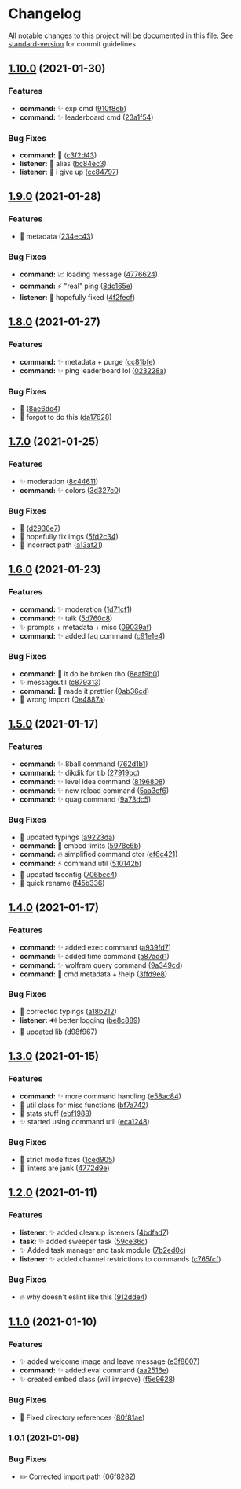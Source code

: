 # Changelog

All notable changes to this project will be documented in this file. See [standard-version](https://github.com/conventional-changelog/standard-version) for commit guidelines.

## [1.10.0](https://github.com/Lioness100/Jampbot-v2/compare/v1.9.0...v1.10.0) (2021-01-30)


### Features

* **command:** :sparkles: exp cmd ([910f8eb](https://github.com/Lioness100/Jampbot-v2/commit/910f8eb94f17475bf250643645b9ed8d373186ee))
* **command:** :sparkles: leaderboard cmd ([23a1f54](https://github.com/Lioness100/Jampbot-v2/commit/23a1f5482bf7edcb568e127568eb94f4d9e4c99b))


### Bug Fixes

* **command:** :bug: ([c3f2d43](https://github.com/Lioness100/Jampbot-v2/commit/c3f2d4353a7b8b23e9b2ea071b0a744f9991db45))
* **listener:** :bug: alias ([bc84ec3](https://github.com/Lioness100/Jampbot-v2/commit/bc84ec380c87d77137864d65cb894fe37797d172))
* **listener:** :bug: i give up ([cc84797](https://github.com/Lioness100/Jampbot-v2/commit/cc84797d20b1b85112bcf5d3180c4b48c15c15c7))

## [1.9.0](https://github.com/Lioness100/Jampbot-v2/compare/v1.8.0...v1.9.0) (2021-01-28)


### Features

* :art: metadata ([234ec43](https://github.com/Lioness100/Jampbot-v2/commit/234ec43fdb3c6b3cb7a8803a964afd7b2b8203c3))


### Bug Fixes

* **command:** :chart_with_upwards_trend: loading message ([4776624](https://github.com/Lioness100/Jampbot-v2/commit/47766246d36aa9813cb5d2c7b4432c65fa8bd116))
* **command:** :zap: "real" ping ([8dc165e](https://github.com/Lioness100/Jampbot-v2/commit/8dc165efb7844cc57873f1b176984ebc87290e64))
* **listener:** :bug: hopefully fixed ([4f2fecf](https://github.com/Lioness100/Jampbot-v2/commit/4f2fecf5814e4d3853c68301eaf01055bd4343ce))

## [1.8.0](https://github.com/Lioness100/Jampbot-v2/compare/v1.7.0...v1.8.0) (2021-01-27)


### Features

* **command:** :sparkles: metadata + purge ([cc81bfe](https://github.com/Lioness100/Jampbot-v2/commit/cc81bfe7cb0acf89460836cf20f1abb0027749ca))
* **command:** :sparkles: ping leaderboard lol ([023228a](https://github.com/Lioness100/Jampbot-v2/commit/023228a6b2b4aa07a8d0211b8fe70f752930416b))


### Bug Fixes

* :bug: ([8ae6dc4](https://github.com/Lioness100/Jampbot-v2/commit/8ae6dc4df984429a1ee814039db9c1fd0e479a9d))
* :bug: forgot to do this ([da17628](https://github.com/Lioness100/Jampbot-v2/commit/da17628622ebd7c2629dfdaf3062b2a877838aa2))

## [1.7.0](https://github.com/Lioness100/Jampbot-v2/compare/v1.6.0...v1.7.0) (2021-01-25)


### Features

* :sparkles: moderation ([8c44611](https://github.com/Lioness100/Jampbot-v2/commit/8c44611dfbe13868741842af42d74d86d8c6ace7))
* **command:** :sparkles: colors ([3d327c0](https://github.com/Lioness100/Jampbot-v2/commit/3d327c0e791ffd45d15a5f8618f875a6dcaea90a))


### Bug Fixes

* :bug: ([d2936e7](https://github.com/Lioness100/Jampbot-v2/commit/d2936e7c2dae23452a37812b497eb4715711a33d))
* :bug: hopefully fix imgs ([5fd2c34](https://github.com/Lioness100/Jampbot-v2/commit/5fd2c345e380085514cd6c1f015bdb55c9da508f))
* 📃 incorrect path ([a13af21](https://github.com/Lioness100/Jampbot-v2/commit/a13af21027becff2d68d25f7604b8690d2217185))

## [1.6.0](https://github.com/Lioness100/Jampbot-v2/compare/v1.5.0...v1.6.0) (2021-01-23)


### Features

* **command:** :sparkles: moderation ([1d71cf1](https://github.com/Lioness100/Jampbot-v2/commit/1d71cf190ee0bc57f678504833e0ae46d64eb04f))
* **command:** :sparkles: talk ([5d760c8](https://github.com/Lioness100/Jampbot-v2/commit/5d760c889b77765f06602b4208f5460391738923))
* :sparkles: prompts + metadata + misc ([09039af](https://github.com/Lioness100/Jampbot-v2/commit/09039af3d566af54a7a7d092657aeb17da92a956))
* **command:** :sparkles: added faq command ([c91e1e4](https://github.com/Lioness100/Jampbot-v2/commit/c91e1e490c1c89aea86b34b23d4f3e10936594ef))


### Bug Fixes

* **command:** :construction: it do be broken tho ([8eaf9b0](https://github.com/Lioness100/Jampbot-v2/commit/8eaf9b030f01dcb38dbbc4e623fa205c0aae357d))
* :sparkles: messageutil ([c879313](https://github.com/Lioness100/Jampbot-v2/commit/c87931355bc30c415a0b57f12d551f50540d3cbe))
* **command:** 💄 made it prettier ([0ab36cd](https://github.com/Lioness100/Jampbot-v2/commit/0ab36cd9f36d08ab66946ccdf2097558d0daff51))
* :pencil: wrong import ([0e4887a](https://github.com/Lioness100/Jampbot-v2/commit/0e4887ac33522554f8d50c1ab953a82b90156feb))

## [1.5.0](https://github.com/Lioness100/Jampbot-v2/compare/v1.4.0...v1.5.0) (2021-01-17)


### Features

* **command:** :sparkles: 8ball command ([762d1b1](https://github.com/Lioness100/Jampbot-v2/commit/762d1b16342b2b376f25feb2d3081ab1de9af6f3))
* **command:** :sparkles: dikdik for tib ([27919bc](https://github.com/Lioness100/Jampbot-v2/commit/27919bcca983879fcddf712c77867c065c0448e4))
* **command:** :sparkles: level idea command ([8196808](https://github.com/Lioness100/Jampbot-v2/commit/8196808f00661d8297cad81886c5f578aca90079))
* **command:** :sparkles: new reload command ([5aa3cf6](https://github.com/Lioness100/Jampbot-v2/commit/5aa3cf604fb757f5b48c0997b9c07e59c9b10652))
* **command:** :sparkles: quag command ([9a73dc5](https://github.com/Lioness100/Jampbot-v2/commit/9a73dc549aba202580c5a262711559aaa88e6d6d))


### Bug Fixes

* :memo: updated typings ([a9223da](https://github.com/Lioness100/Jampbot-v2/commit/a9223dad7e4b236822b912308edaeacdea715ca0))
* **command:** :bug: embed limits ([5978e6b](https://github.com/Lioness100/Jampbot-v2/commit/5978e6b58fd9d788537df285b49161629c5bf3b1))
* **command:** :fire: simplified command ctor ([ef6c421](https://github.com/Lioness100/Jampbot-v2/commit/ef6c42110c0c3302005c94b33a3464da9644a2c1))
* **command:** :zap: command util ([510142b](https://github.com/Lioness100/Jampbot-v2/commit/510142bc4afe643d5b45ea8e55f9a4fb6c20ee2b))
* :construction_worker: updated tsconfig ([706bcc4](https://github.com/Lioness100/Jampbot-v2/commit/706bcc40e78f45c367f3b6d0d76013c59e15c4e4))
* :hammer: quick rename ([f45b336](https://github.com/Lioness100/Jampbot-v2/commit/f45b336ee6d49f0c8f4597bf69de550c20dc7a13))

## [1.4.0](https://github.com/Lioness100/Jampbot-v2/compare/v1.3.0...v1.4.0) (2021-01-17)


### Features

* **command:** :sparkles: added exec command ([a939fd7](https://github.com/Lioness100/Jampbot-v2/commit/a939fd7e2980c30805a09a854c340bda6d0a60ee))
* **command:** :sparkles: added time command ([a87add1](https://github.com/Lioness100/Jampbot-v2/commit/a87add19f85c925f9f8fc99515c73c0596c2f4af))
* **command:** :sparkles: wolfram query command ([9a349cd](https://github.com/Lioness100/Jampbot-v2/commit/9a349cd128dfa3133756fa03a19905aa70f5347e))
* **command:** :truck: cmd metadata + !help ([3ffd9e8](https://github.com/Lioness100/Jampbot-v2/commit/3ffd9e8763362c8a8620357eed928996b48209ae))


### Bug Fixes

* :memo: corrected typings ([a18b212](https://github.com/Lioness100/Jampbot-v2/commit/a18b212098bacdfea1e929b2d3e59673793785c5))
* **listener:** :loud_sound: better logging ([be8c889](https://github.com/Lioness100/Jampbot-v2/commit/be8c889b6bad01a364868b1329315b077b0d3fe8))
* :wrench: updated lib ([d98f967](https://github.com/Lioness100/Jampbot-v2/commit/d98f96734665503a3749c76e028c3bcafa254d42))

## [1.3.0](https://github.com/Lioness100/Jampbot-v2/compare/v1.2.0...v1.3.0) (2021-01-15)


### Features

* **command:** :sparkles: more command handling ([e58ac84](https://github.com/Lioness100/Jampbot-v2/commit/e58ac847ee24ba9afa43c91ba039af3602568e64))
* :construction: util class for misc functions ([bf7a742](https://github.com/Lioness100/Jampbot-v2/commit/bf7a742d267894028921bf9b95c4123d9d507e32))
* :memo: stats stuff ([ebf1988](https://github.com/Lioness100/Jampbot-v2/commit/ebf19882b1c7e089df26296c66057489fc8c6437))
* :sparkles: started using command util ([eca1248](https://github.com/Lioness100/Jampbot-v2/commit/eca1248360beaa2d5004f7aaa576b7124720f778))


### Bug Fixes

* :art: strict mode fixes ([1ced905](https://github.com/Lioness100/Jampbot-v2/commit/1ced90580de8feb6962d0520c1e81e0fe399be0a))
* :rotating_light: linters are jank ([4772d9e](https://github.com/Lioness100/Jampbot-v2/commit/4772d9e1ca60e54a385c8d32d16f7b7e86e92e15))

## [1.2.0](https://github.com/Lioness100/Jampbot-v2/compare/v1.1.0...v1.2.0) (2021-01-11)


### Features

* **listener:** :sparkles: added cleanup listeners ([4bdfad7](https://github.com/Lioness100/Jampbot-v2/commit/4bdfad796d7f1d1cec29e5a871d205e04e3aad14))
* **task:** :sparkles: added sweeper task ([59ce36c](https://github.com/Lioness100/Jampbot-v2/commit/59ce36c456740e9188bbcf90709fed497054d379))
* :sparkles: Added task manager and task module ([7b2ed0c](https://github.com/Lioness100/Jampbot-v2/commit/7b2ed0cd0f49bf9b7880d2df95421a3bf701f31c))
* **listener:** :sparkles: added channel restrictions to commands ([c765fcf](https://github.com/Lioness100/Jampbot-v2/commit/c765fcfd47b872a8acb3a80ee959dcba22e900a7))


### Bug Fixes

* :fire: why doesn't eslint like this ([912dde4](https://github.com/Lioness100/Jampbot-v2/commit/912dde4c1feef5de0dc7f232cd2a265c04cdf164))

## [1.1.0](https://github.com/Lioness100/Jampbot-v2/compare/v1.0.1...v1.1.0) (2021-01-10)


### Features

* :sparkles: added welcome image and leave message ([e3f8607](https://github.com/Lioness100/Jampbot-v2/commit/e3f8607d8c73305c33e634a281d0fee47ee031d6))
* **command:** :sparkles: added eval command ([aa2516e](https://github.com/Lioness100/Jampbot-v2/commit/aa2516eba5793aaca75020e55a36a4be3792067e))
* :sparkles: created embed class (will improve) ([f5e9628](https://github.com/Lioness100/Jampbot-v2/commit/f5e9628614ad29db768679b6ba7a05e464faeac6))


### Bug Fixes

* :bug: Fixed directory references ([80f81ae](https://github.com/Lioness100/Jampbot-v2/commit/80f81aee3b01d31a8f53e5f633daff5c30176663))

### 1.0.1 (2021-01-08)

### Bug Fixes

- :pencil2: Corrected import path ([06f8282](https://github.com/Lioness100/Jampbot-v2/commit/06f8282b3fa24b8ee564ace2c922ac37c3bacffe))
